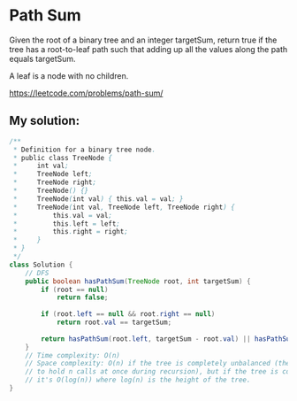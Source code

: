 # Path Sum

Given the root of a binary tree and an integer targetSum, return true if the tree has a root-to-leaf path such that adding up all the values along the path equals targetSum.

A leaf is a node with no children.

https://leetcode.com/problems/path-sum/

## My solution:

```Java
/**
 * Definition for a binary tree node.
 * public class TreeNode {
 *     int val;
 *     TreeNode left;
 *     TreeNode right;
 *     TreeNode() {}
 *     TreeNode(int val) { this.val = val; }
 *     TreeNode(int val, TreeNode left, TreeNode right) {
 *         this.val = val;
 *         this.left = left;
 *         this.right = right;
 *     }
 * }
 */
class Solution {
    // DFS 
    public boolean hasPathSum(TreeNode root, int targetSum) {
        if (root == null)
            return false;
        
        if (root.left == null && root.right == null)
            return root.val == targetSum;
        
        return hasPathSum(root.left, targetSum - root.val) || hasPathSum(root.right, targetSum - root.val);
    }
    // Time complexity: O(n)
    // Space complexity: O(n) if the tree is completely unbalanced (the call stack would need
    // to hold n calls at once during recursion), but if the tree is completely balanced then
    // it's O(log(n)) where log(n) is the height of the tree.
}
```
